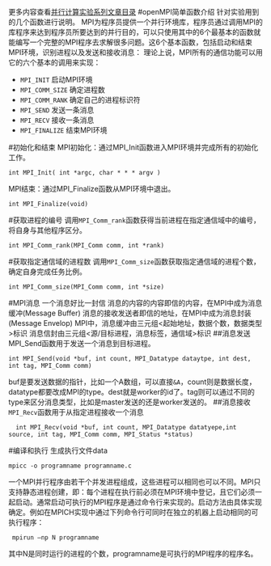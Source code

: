 更多内容查看[并行计算实验系列文章目录][2]
#openMPI简单函数介绍
针对实验用到的几个函数进行说明。
MPI为程序员提供一个并行环境库，程序员通过调用MPI的库程序来达到程序员所要达到的并行目的，可以只使用其中的6个最基本的函数就能编写一个完整的MPI程序去求解很多问题。这6个基本函数，包括启动和结束MPI环境，识别进程以及发送和接收消息：
理论上说，MPI所有的通信功能可以用它的六个基本的调用来实现：

+ `MPI_INIT` 启动MPI环境
+ `MPI_COMM_SIZE` 确定进程数
+ `MPI_COMM_RANK` 确定自己的进程标识符
+ `MPI_SEND` 发送一条消息
+ `MPI_RECV` 接收一条消息
+ `MPI_FINALIZE` 结束MPI环境

#初始化和结束
MPI初始化：通过MPI_Init函数进入MPI环境并完成所有的初始化工作。
```
int MPI_Init( int *argc, char * * * argv )
```
MPI结束：通过MPI_Finalize函数从MPI环境中退出。
```
int MPI_Finalize(void)
```
#获取进程的编号
调用`MPI_Comm_rank`函数获得当前进程在指定通信域中的编号，将自身与其他程序区分。
```
int MPI_Comm_rank(MPI_Comm comm, int *rank)
```
#获取指定通信域的进程数
调用`MPI_Comm_size`函数获取指定通信域的进程个数，确定自身完成任务比例。
```
int MPI_Comm_size(MPI_Comm comm, int *size)
```
#MPI消息
一个消息好比一封信
消息的内容的内容即信的内容，在MPI中成为消息缓冲(Message Buffer)
消息的接收发送者即信的地址，在MPI中成为消息封装(Message Envelop)
MPI中，消息缓冲由三元组<起始地址，数据个数，数据类型>标识
消息信封由三元组<源/目标进程，消息标签，通信域>标识 
##消息发送
MPI_Send函数用于发送一个消息到目标进程。
```
int MPI_Send(void *buf, int count, MPI_Datatype dataytpe, int dest, int tag, MPI_Comm comm)
```
buf是要发送数据的指针，比如一个A数组，可以直接`&A`，count则是数据长度，datatype都要改成MPI的type。dest就是worker的id了。tag则可以通过不同的type来区分消息类型，比如是master发送的还是worker发送的。
##消息接收
`MPI_Recv`函数用于从指定进程接收一个消息
```
  int MPI_Recv(void *buf, int count, MPI_Datatype datatyepe,int source, int tag, MPI_Comm comm, MPI_Status *status)
```

#编译和执行
生成执行文件data
```
mpicc -o programname programname.c
```
一个MPI并行程序由若干个并发进程组成，这些进程可以相同也可以不同。MPI只支持静态进程创建，即：每个进程在执行前必须在MPI环境中登记，且它们必须一起启动。通常启动可执行的MPI程序是通过命令行来实现的。启动方法由具体实现确定。例如在MPICH实现中通过下列命令行可同时在独立的机器上启动相同的可执行程序：  
```
 mpirun –np N programname
```
其中N是同时运行的进程的个数，programname是可执行的MPI程序的程序名。

[2]: http://www.findspace.name/easycoding/1485

